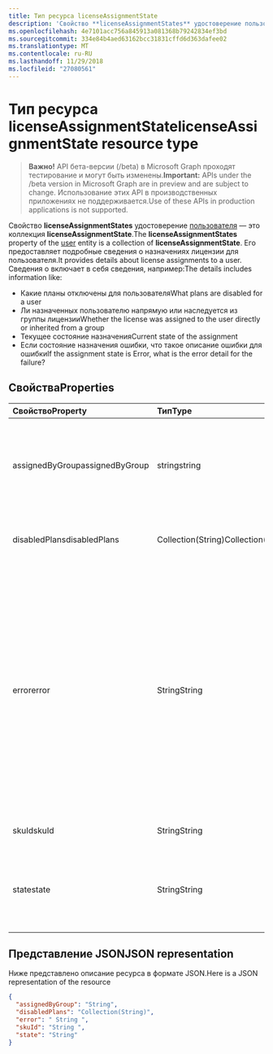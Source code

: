 ```yaml
---
title: Тип ресурса licenseAssignmentState
description: 'Свойство **licenseAssignmentStates** удостоверение пользователя — это коллекция **licenseAssignmentState**. Его предоставляет подробные сведения о назначениях лицензии для пользователя. Сведения о включает в себя сведения, например:  '
ms.openlocfilehash: 4e7101acc756a845913a081368b79242834ef3bd
ms.sourcegitcommit: 334e84b4aed63162bcc31831cffd6d363dafee02
ms.translationtype: MT
ms.contentlocale: ru-RU
ms.lasthandoff: 11/29/2018
ms.locfileid: "27080561"
---
```

# <a name="licenseassignmentstate-resource-type"></a><span data-ttu-id="51af4-105">Тип ресурса licenseAssignmentState</span><span class="sxs-lookup"><span data-stu-id="51af4-105">licenseAssignmentState resource type</span></span>

> <span data-ttu-id="51af4-106">**Важно!** API бета-версии (/beta) в Microsoft Graph проходят тестирование и могут быть изменены.</span><span class="sxs-lookup"><span data-stu-id="51af4-106">**Important:** APIs under the /beta version in Microsoft Graph are in preview and are subject to change.</span></span> <span data-ttu-id="51af4-107">Использование этих API в производственных приложениях не поддерживается.</span><span class="sxs-lookup"><span data-stu-id="51af4-107">Use of these APIs in production applications is not supported.</span></span>

<span data-ttu-id="51af4-108">Свойство **licenseAssignmentStates** удостоверение [пользователя](user.md) — это коллекция **licenseAssignmentState**.</span><span class="sxs-lookup"><span data-stu-id="51af4-108">The **licenseAssignmentStates** property of the [user](user.md) entity is a collection of **licenseAssignmentState**.</span></span> <span data-ttu-id="51af4-109">Его предоставляет подробные сведения о назначениях лицензии для пользователя.</span><span class="sxs-lookup"><span data-stu-id="51af4-109">It provides details about license assignments to a user.</span></span> <span data-ttu-id="51af4-110">Сведения о включает в себя сведения, например:</span><span class="sxs-lookup"><span data-stu-id="51af4-110">The details includes information like:</span></span>  

 - <span data-ttu-id="51af4-111">Какие планы отключены для пользователя</span><span class="sxs-lookup"><span data-stu-id="51af4-111">What plans are disabled for a user</span></span>
 - <span data-ttu-id="51af4-112">Ли назначенных пользователю напрямую или наследуется из группы лицензии</span><span class="sxs-lookup"><span data-stu-id="51af4-112">Whether the license was assigned to the user directly or inherited from a group</span></span>
 - <span data-ttu-id="51af4-113">Текущее состояние назначения</span><span class="sxs-lookup"><span data-stu-id="51af4-113">Current state of the assignment</span></span>
 - <span data-ttu-id="51af4-114">Если состояние назначения ошибки, что такое описание ошибки для ошибки</span><span class="sxs-lookup"><span data-stu-id="51af4-114">If the assignment state is Error, what is the error detail for the failure?</span></span> 


## <a name="properties"></a><span data-ttu-id="51af4-115">Свойства</span><span class="sxs-lookup"><span data-stu-id="51af4-115">Properties</span></span>
| <span data-ttu-id="51af4-116">Свойство</span><span class="sxs-lookup"><span data-stu-id="51af4-116">Property</span></span>     | <span data-ttu-id="51af4-117">Тип</span><span class="sxs-lookup"><span data-stu-id="51af4-117">Type</span></span>   |<span data-ttu-id="51af4-118">Description</span><span class="sxs-lookup"><span data-stu-id="51af4-118">Description</span></span>|
|:---------------|:--------|:----------|
|<span data-ttu-id="51af4-119">assignedByGroup</span><span class="sxs-lookup"><span data-stu-id="51af4-119">assignedByGroup</span></span>|<span data-ttu-id="51af4-120">string</span><span class="sxs-lookup"><span data-stu-id="51af4-120">string</span></span>|<span data-ttu-id="51af4-121">Идентификатор группы, предназначенного для назначения данной лицензии.</span><span class="sxs-lookup"><span data-stu-id="51af4-121">The id of the group that assigns this license.</span></span> <span data-ttu-id="51af4-122">Если назначения лицензий назначенных прямым, это поле будет Null.</span><span class="sxs-lookup"><span data-stu-id="51af4-122">If the assignment is a direct-assigned license, this field will be Null.</span></span> <span data-ttu-id="51af4-123">Только для чтения.</span><span class="sxs-lookup"><span data-stu-id="51af4-123">Read-Only.</span></span>|
|<span data-ttu-id="51af4-124">disabledPlans</span><span class="sxs-lookup"><span data-stu-id="51af4-124">disabledPlans</span></span>|<span data-ttu-id="51af4-125">Collection(String)</span><span class="sxs-lookup"><span data-stu-id="51af4-125">Collection(String)</span></span>|<span data-ttu-id="51af4-126">Планы обслуживания, которые отключены в этой назначения.</span><span class="sxs-lookup"><span data-stu-id="51af4-126">The service plans that are disabled in this assignment.</span></span> <span data-ttu-id="51af4-127">Только для чтения.</span><span class="sxs-lookup"><span data-stu-id="51af4-127">Read-Only.</span></span>|
|<span data-ttu-id="51af4-128">error</span><span class="sxs-lookup"><span data-stu-id="51af4-128">error</span></span>|<span data-ttu-id="51af4-129">String</span><span class="sxs-lookup"><span data-stu-id="51af4-129">String</span></span>|<span data-ttu-id="51af4-130">Сбой назначения лицензий.</span><span class="sxs-lookup"><span data-stu-id="51af4-130">License assignment failure error.</span></span> <span data-ttu-id="51af4-131">Если лицензия назначена успешно, в этом поле будет Null.</span><span class="sxs-lookup"><span data-stu-id="51af4-131">If the license is assigned successfully, this field will be Null.</span></span> <span data-ttu-id="51af4-132">Только для чтения.</span><span class="sxs-lookup"><span data-stu-id="51af4-132">Read-Only.</span></span> <span data-ttu-id="51af4-133">Возможные значения: `CountViolation`, `MutuallyExclusiveViolation`, `DependencyViolation`, `ProhibitedInUsageLocationViolation`, `UniquenessViolation`, и `Others`.</span><span class="sxs-lookup"><span data-stu-id="51af4-133">Possible values: `CountViolation`, `MutuallyExclusiveViolation`, `DependencyViolation`, `ProhibitedInUsageLocationViolation`, `UniquenessViolation`, and `Others`.</span></span> <span data-ttu-id="51af4-134">Дополнительные сведения о том, как выявлять и исправлять назначение лицензий ошибки можно [здесь](https://docs.microsoft.com/azure/active-directory/users-groups-roles/licensing-groups-resolve-problems).</span><span class="sxs-lookup"><span data-stu-id="51af4-134">For more information on how to identify and resolve license assignment errors see [here](https://docs.microsoft.com/azure/active-directory/users-groups-roles/licensing-groups-resolve-problems).</span></span>|
|<span data-ttu-id="51af4-135">skuId</span><span class="sxs-lookup"><span data-stu-id="51af4-135">skuId</span></span>|<span data-ttu-id="51af4-136">String</span><span class="sxs-lookup"><span data-stu-id="51af4-136">String</span></span>|<span data-ttu-id="51af4-137">Уникальный идентификатор SKU.</span><span class="sxs-lookup"><span data-stu-id="51af4-137">The unique identifier for the SKU.</span></span> <span data-ttu-id="51af4-138">Только для чтения.</span><span class="sxs-lookup"><span data-stu-id="51af4-138">Read-Only.</span></span>|
|<span data-ttu-id="51af4-139">state</span><span class="sxs-lookup"><span data-stu-id="51af4-139">state</span></span>|<span data-ttu-id="51af4-140">String</span><span class="sxs-lookup"><span data-stu-id="51af4-140">String</span></span>|<span data-ttu-id="51af4-141">Указывает текущее состояние данного назначения.</span><span class="sxs-lookup"><span data-stu-id="51af4-141">Indicate the current state of this assignment.</span></span> <span data-ttu-id="51af4-142">Только для чтения.</span><span class="sxs-lookup"><span data-stu-id="51af4-142">Read-Only.</span></span> <span data-ttu-id="51af4-143">Возможные значения: активный, ActiveWithError, отключено и ошибки.</span><span class="sxs-lookup"><span data-stu-id="51af4-143">Possible values: Active, ActiveWithError, Disabled and Error.</span></span>|

## <a name="json-representation"></a><span data-ttu-id="51af4-144">Представление JSON</span><span class="sxs-lookup"><span data-stu-id="51af4-144">JSON representation</span></span>

<span data-ttu-id="51af4-145">Ниже представлено описание ресурса в формате JSON.</span><span class="sxs-lookup"><span data-stu-id="51af4-145">Here is a JSON representation of the resource</span></span>

```json
{
  "assignedByGroup": "String",
  "disabledPlans": "Collection(String)",
  "error": " String ",  
  "skuId": "String ",
  "state": "String"
}

```